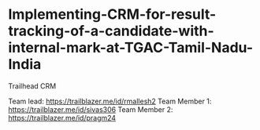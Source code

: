# Implementing-CRM-for-result-tracking-of-a-candidate-with-internal-mark-at-TGAC-Tamil-Nadu-India

Trailhead CRM

Team lead: https://trailblazer.me/id/rmallesh2
Team Member 1: https://trailblazer.me/id/sivas306
Team Member 2: https://trailblazer.me/id/pragm24

